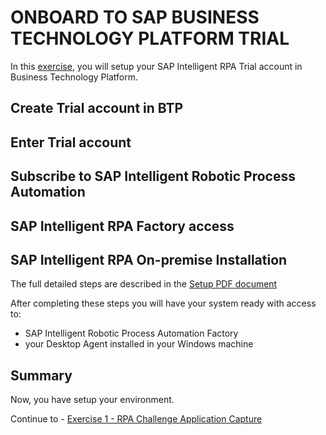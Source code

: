 # ONBOARD TO SAP BUSINESS TECHNOLOGY PLATFORM TRIAL

In this [exercise](0%20-%20Setup%20Trial%20Landscape.pdf), you will setup your SAP Intelligent RPA Trial account in Business Technology Platform.

## Create Trial account in BTP

## Enter Trial account

## Subscribe to SAP Intelligent Robotic Process Automation

## SAP Intelligent RPA Factory access

## SAP Intelligent RPA On-premise Installation

The full detailed steps are described in the [Setup PDF document](Setup%20Trial%20Landscape.pdf)

After completing these steps you will have your system ready with access to:

- SAP Intelligent Robotic Process Automation Factory
- your Desktop Agent installed in your Windows machine

## Summary

Now, you have setup your environment.

Continue to - [Exercise 1 - RPA Challenge Application Capture](../exercise1/README.md)
